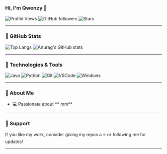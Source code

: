 ### Hi, I'm Qwenzy 👋

![Profile Views](https://komarev.com/ghpvc/?username=Drakaniia)
![GitHub followers](https://img.shields.io/github/followers/Drakaniia?label=Followers&style=social)
![Stars](https://img.shields.io/github/stars/Drakaniia?affiliations=OWNER%2CCOLLABORATOR&style=social)

---

### 🚀 GitHub Stats

![Top Langs](https://github-readme-stats.vercel.app/api/top-langs/?username=Drakaniia&layout=compact)
![Anurag's GitHub stats](https://github-readme-stats.vercel.app/api?username=Drakaniia&show_icons=true&theme=transparent)

---

### 🧰 Technologies & Tools
![Java](https://img.shields.io/badge/Code-Java-orange?logo=coffeescript&logoColor=white)
![Python](https://img.shields.io/badge/Code-Python-blue?logo=python&logoColor=white)
![Git](https://img.shields.io/badge/Version%20Control-Git-black?logo=git)
![VSCode](https://img.shields.io/badge/Editor-VSCode-blue?logo=visualstudiocode)
![Windows](https://img.shields.io/badge/OS-Windows-0078D6?logo=windows&logoColor=white)

---

### 🐾 About Me
- 💻 Passionate about ** mm**

---

### 🧡 Support
If you like my work, consider giving my repos a ⭐ or following me for updates!

---
